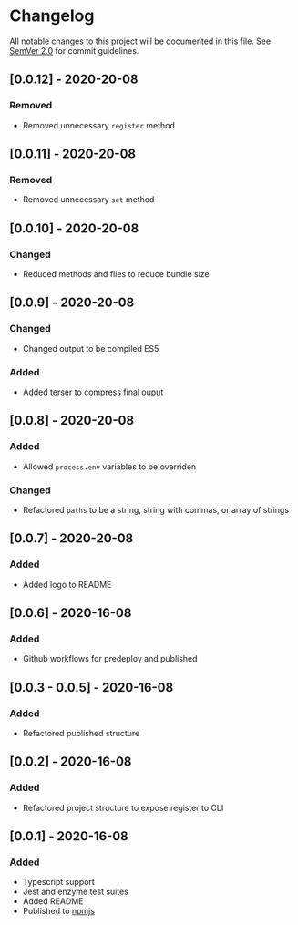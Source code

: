 # Changelog

All notable changes to this project will be documented in this file. See [SemVer 2.0](https://semver.org/) for commit guidelines.

## [0.0.12] - 2020-20-08

### Removed

- Removed unnecessary `register` method

## [0.0.11] - 2020-20-08

### Removed

- Removed unnecessary `set` method

## [0.0.10] - 2020-20-08

### Changed

- Reduced methods and files to reduce bundle size

## [0.0.9] - 2020-20-08

### Changed

- Changed output to be compiled ES5

### Added

- Added terser to compress final ouput

## [0.0.8] - 2020-20-08

### Added

- Allowed `process.env` variables to be overriden

### Changed

- Refactored `paths` to be a string, string with commas, or array of strings

## [0.0.7] - 2020-20-08

### Added

- Added logo to README

## [0.0.6] - 2020-16-08

### Added

- Github workflows for predeploy and published

## [0.0.3 - 0.0.5] - 2020-16-08

### Added

- Refactored published structure

## [0.0.2] - 2020-16-08

### Added

- Refactored project structure to expose register to CLI

## [0.0.1] - 2020-16-08

### Added

- Typescript support
- Jest and enzyme test suites
- Added README
- Published to [npmjs](https://www.npmjs.com/package/snackables)
